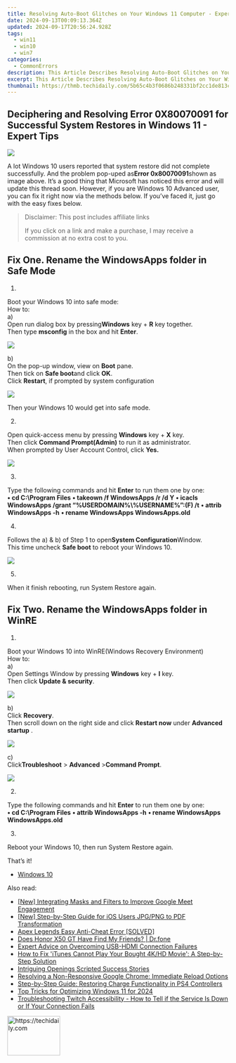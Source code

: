 ```yaml
---
title: Resolving Auto-Boot Glitches on Your Windows 11 Computer - Expert Tips & Tricks
date: 2024-09-13T00:09:13.364Z
updated: 2024-09-17T20:56:24.928Z
tags:
  - win11
  - win10
  - win7
categories:
  - CommonErrors
description: This Article Describes Resolving Auto-Boot Glitches on Your Windows 11 Computer - Expert Tips & Tricks
excerpt: This Article Describes Resolving Auto-Boot Glitches on Your Windows 11 Computer - Expert Tips & Tricks
thumbnail: https://thmb.techidaily.com/5b65c4b3f0686b248331bf2cc1de813c24155eaac6bf71f33265c2968e32a513.jpg
---
```


## Deciphering and Resolving Error 0X80070091 for Successful System Restores in Windows 11 - Expert Tips

![](https://images.drivereasy.com/wp-content/uploads/2017/04/1-2.jpg)
  
A lot Windows 10 users reported that system restore did not complete successfully. And the problem pop-uped as**Error 0x80070091**shown as image above. It’s a good thing that Microsoft has noticed this error and  will update this thread soon. However, if you are Windows 10 Advanced user, you can fix it right now via the methods below. If you’ve faced it, just go with the easy fixes below.  

>  Disclaimer: This post includes affiliate links
>
>  If you click on a link and make a purchase, I may receive a commission at no extra cost to you.
>

  
## **Fix One. Rename the WindowsApps folder in Safe Mode**

1)  

Boot your Windows 10 into safe mode:  
How to:  
a)  
Open run dialog box by pressing**Windows** key + **R** key together.  
Then type **msconfig** in the box and hit **Enter**.  
  
![](https://images.drivereasy.com/wp-content/uploads/2017/04/2-2.jpg)
  
b)  
On the pop-up window, view on **Boot** pane.  
Then tick on **Safe boot**and click **OK**.  
Click **Restart**, if prompted by system configuration  
  
![](https://images.drivereasy.com/wp-content/uploads/2017/04/3-1.jpg)
  
Then your Windows 10 would get into safe mode.  
  
2)  

Open quick-access menu by pressing **Windows** key + **X** key.  
Then click **Command Prompt(Admin)** to run it as administrator.  
When prompted by User Account Control, click   **Yes.**
  
**![](https://images.drivereasy.com/wp-content/uploads/2017/04/4-2.jpg)**
  
3)  

Type the following commands and hit **Enter** to run them one by one:  
**• cd C:\\Program Files**
**• takeown /f WindowsApps /r /d Y**
 **• icacls WindowsApps /grant “%USERDOMAIN%\\%USERNAME%”:(F) /t**
**• attrib WindowsApps -h**
 **• rename WindowsApps WindowsApps.old**
  
4)  

Follows the a) & b) of Step 1 to open**System Configuration**Window.  
This time uncheck **Safe boot** to reboot your Windows 10.  
  
![](https://images.drivereasy.com/wp-content/uploads/2017/04/5-1.jpg)
  
5)  

When it finish rebooting, run System Restore again.  
  
## **Fix Two. Rename the WindowsApps folder in WinRE**

1)  

Boot your Windows 10 into WinRE(Windows Recovery Environment)  
How to:  
a)  
Open Settings Window by pressing **Windows** key + **I** key.  
Then click **Update & security**.  
  
![](https://images.drivereasy.com/wp-content/uploads/2017/04/6.jpg)
  
b)  
Click **Recovery**.  
Then scroll down on the right side and click **Restart now** under **Advanced startup** .  
  
![](https://images.drivereasy.com/wp-content/uploads/2017/04/7-2.jpg)
  
c)  
Click**Troubleshoot** \> **Advanced** \>**Command Prompt**.
  
![](https://images.drivereasy.com/wp-content/uploads/2017/04/11.jpg)
  
2)  

Type the following commands and hit **Enter**  to run them one by one:  
**• cd C:\\Program Files**
**• attrib WindowsApps -h**
 **• rename WindowsApps WindowsApps.old**
  
3)

Reboot your Windows 10, then run System Restore again.  
  
That’s it!

* [Windows 10](https://tools.techidaily.com/drivereasy/download/)

<ins class="adsbygoogle"
     style="display:block"
     data-ad-format="autorelaxed"
     data-ad-client="ca-pub-7571918770474297"
     data-ad-slot="1223367746"></ins>

<ins class="adsbygoogle"
     style="display:block"
     data-ad-client="ca-pub-7571918770474297"
     data-ad-slot="8358498916"
     data-ad-format="auto"
     data-full-width-responsive="true"></ins>

<span class="atpl-alsoreadstyle">Also read:</span>
<div><ul>
<li><a href="https://desktop-recording.techidaily.com/new-integrating-masks-and-filters-to-improve-google-meet-engagement/"><u>[New] Integrating Masks and Filters to Improve Google Meet Engagement</u></a></li>
<li><a href="https://extra-approaches.techidaily.com/new-step-by-step-guide-for-ios-users-jpgpng-to-pdf-transformation/"><u>[New] Step-by-Step Guide for iOS Users JPG/PNG to PDF Transformation</u></a></li>
<li><a href="https://win-howtos.techidaily.com/apex-legends-easy-anti-cheat-error-solved/"><u>Apex Legends Easy Anti-Cheat Error [SOLVED]</u></a></li>
<li><a href="https://location-social.techidaily.com/does-honor-x50-gt-have-find-my-friends-drfone-by-drfone-virtual-android/"><u>Does Honor X50 GT Have Find My Friends? | Dr.fone</u></a></li>
<li><a href="https://win-howtos.techidaily.com/expert-advice-on-overcoming-usb-hdmi-connection-failures/"><u>Expert Advice on Overcoming USB-HDMI Connection Failures</u></a></li>
<li><a href="https://some-guidance.techidaily.com/how-to-fix-itunes-cannot-play-your-bought-4khd-movie-a-step-by-step-solution/"><u>How to Fix 'iTunes Cannot Play Your Bought 4K/HD Movie': A Step-by-Step Solution</u></a></li>
<li><a href="https://extra-information.techidaily.com/intriguing-openings-scripted-success-stories/"><u>Intriguing Openings Scripted Success Stories</u></a></li>
<li><a href="https://win-howtos.techidaily.com/resolving-a-non-responsive-google-chrome-immediate-reload-options/"><u>Resolving a Non-Responsive Google Chrome: Immediate Reload Options</u></a></li>
<li><a href="https://win-howtos.techidaily.com/step-by-step-guide-restoring-charge-functionality-in-ps4-controllers/"><u>Step-by-Step Guide: Restoring Charge Functionality in PS4 Controllers</u></a></li>
<li><a href="https://some-guidance.techidaily.com/top-tricks-for-optimizing-windows-11-for-2024/"><u>Top Tricks for Optimizing Windows 11 for 2024</u></a></li>
<li><a href="https://technical-tips.techidaily.com/troubleshooting-twitch-accessibility-how-to-tell-if-the-service-is-down-or-if-your-connection-fails/"><u>Troubleshooting Twitch Accessibility - How to Tell if the Service Is Down or If Your Connection Fails</u></a></li>
</ul></div>

<!-- affiliate ads begin -->
<a href="https://bluettieu.pxf.io/c/5597632/2141680/17091" target="_top" id="2141680">
  <img src="//a.impactradius-go.com/display-ad/17091-2141680" border="0" alt="https://techidaily.com" width="120" height="90"/>
</a>
<img height="0" width="0" src="https://bluettieu.pxf.io/i/5597632/2141680/17091" style="position:absolute;visibility:hidden;" border="0" />
<!-- affiliate ads end -->


